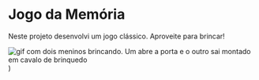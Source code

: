 # Jogo da Memória

Neste projeto desenvolvi um jogo clássico. Aproveite para brincar! 

![gif com dois meninos brincando. Um abre a porta e o outro sai montado em cavalo de brinquedo](https://media.giphy.com/media/d1Hrg00RXt3dfaFO/giphy.gif))
